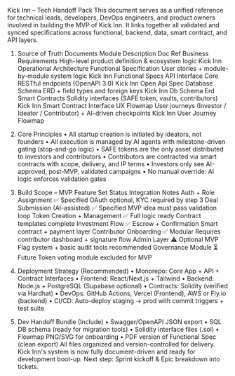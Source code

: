 Kick Inn – Tech Handoff Pack
This document serves as a unified reference for technical leads, developers, DevOps engineers, and product owners involved in building the MVP of Kick Inn. It links together all validated and synced specifications across functional, backend, data, smart contract, and API layers.

1. Source of Truth Documents
Module
Description
Doc Ref
Business Requirements
High-level product definition & ecosystem logic
Kick Inn Operational Architecture
Functional Specification
User stories + module-by-module system logic
Kick Inn Functional Specs
API Interface
Core RESTful endpoints (OpenAPI 3.0)
Kick Inn Open Api Spec
Database Schema
ERD + field types and foreign keys
Kick Inn Db Schema Erd
Smart Contracts
Solidity interfaces (SAFE token, vaults, contributors)
Kick Inn Smart Contract Interface
UX Flowmap
User journeys (Investor / Ideator / Contributor) + AI-driven checkpoints
Kick Inn User Journey Flowmap

2. Core Principles
	•	All startup creation is initiated by ideators, not founders
	•	All execution is managed by AI agents with milestone-driven gating (stop-and-go logic)
	•	SAFE tokens are the only asset distributed to investors and contributors
	•	Contributors are contracted via smart contracts with scope, delivery, and IP terms
	•	Investors only see AI-approved, post-MVP, validated campaigns
	•	No manual override: AI logic enforces validation gates

3. Build Scope – MVP
Feature Set
Status
Integration Notes
Auth + Role Assignment
✅ Specified
OAuth optional, KYC required by step 3
Deal Submission (AI-assisted)
✅ Specified
MVP idea must pass validation loop
Token Creation + Management
✅ Full logic ready
Contract templates complete
Investment Flow
✅ Escrow + Confirmation
Smart contract + payment layer
Contributor Onboarding
✅ Modular
Requires contributor dashboard + signature flow
Admin Layer
⚠️ Optional MVP
Flag system + basic audit tools recommended
Governance Module
⏳ Future
Token voting module excluded for MVP

4. Deployment Strategy (Recommended)
	•	Monorepo: Core App + API + Contract Interfaces
	•	Frontend: React/Next.js + Tailwind
	•	Backend: Node.js + PostgreSQL (Supabase optional)
	•	Contracts: Solidity (verified via Hardhat)
	•	DevOps: GitHub Actions, Vercel (Frontend), AWS or Fly.io (backend)
	•	CI/CD: Auto-deploy staging → prod with commit triggers + test suite

5. Dev Handoff Bundle (Include)
	•	Swagger/OpenAPI JSON export
	•	SQL DB schema (ready for migration tools)
	•	Solidity interface files (.sol)
	•	Flowmap PNG/SVG for onboarding
	•	PDF version of Functional Spec (clean export)
All files organized and version-controlled for delivery. Kick Inn's system is now fully document-driven and ready for development boot-up.
Next step: Sprint kickoff & Epic breakdown into tickets.
